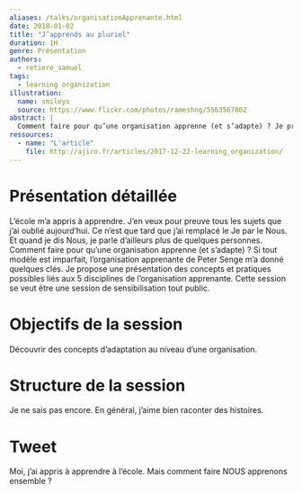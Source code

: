 ```yaml
---
aliases: /talks/organisationApprenante.html
date: 2018-01-02
title: "J’apprends au pluriel"
duration: 1H
genre: Présentation
authors:
  - retiere_samuel
tags:
  - learning organization
illustration:
  name: smileys
  source: https://www.flickr.com/photos/rameshng/5563567802
abstract: |
  Comment faire pour qu’une organisation apprenne (et s’adapte) ? Je propose une présentation des concepts et pratiques possibles liés aux 5 disciplines de l’organisation apprenante de Peter Senge. Cette session se veut être une session de sensibilisation tout public.
ressources:
  - name: "L'article"
    file: http://ajiro.fr/articles/2017-12-22-learning_organization/
---
```


# Présentation détaillée

L’école m’a appris à apprendre. J’en veux pour preuve tous les sujets que j’ai oublié aujourd’hui. Ce n’est que tard que j’ai remplacé le Je par le Nous. Et quand je dis Nous, je parle d’ailleurs plus de quelques personnes. Comment faire pour qu’une organisation apprenne (et s’adapte) ? Si tout modèle est imparfait, l’organisation apprenante de Peter Senge m’a donné quelques clés. Je propose une présentation des concepts et pratiques possibles liés aux 5 disciplines de l’organisation apprenante. Cette session se veut être une session de sensibilisation tout public.

# Objectifs de la session

Découvrir des concepts d’adaptation au niveau d’une organisation.

# Structure de la session

Je ne sais pas encore. En général, j’aime bien raconter des histoires.

# Tweet

Moi, j’ai appris à apprendre à l’école. Mais comment faire NOUS apprenons ensemble ?

<!---
# Notes

--->

